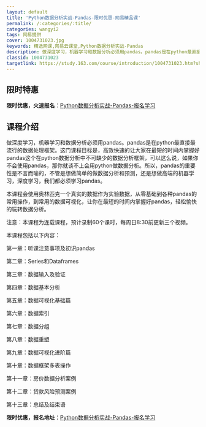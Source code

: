 ```yaml
---
layout: default
title: 'Python数据分析实战-Pandas-限时优惠-网易精品课'
permalink: /:categories/:title/
categories: wangyi2
tags: 网易提供
cover: 1004731023.jpg
keywords: 精选网课,网易云课堂,Python数据分析实战-Pandas
description: 做深度学习，机器学习和数据分析必须用pandas。pandas是在python最直接最流行的数据处理框架。这门课程目标是
classid: 1004731023
targetlink: https://study.163.com/course/introduction/1004731023.htm?share=1&shareId=1025206652&utm_campaign=share&utm_medium=iphoneShare&utm_source=&utm_u=1025206652
---
```


## 限时特惠

**限时优惠，火速报名**：[Python数据分析实战-Pandas-报名学习](https://study.163.com/course/introduction/1004731023.htm?share=1&shareId=1025206652&utm_campaign=share&utm_medium=iphoneShare&utm_source=&utm_u=1025206652)

## 课程介绍

做深度学习，机器学习和数据分析必须用pandas。pandas是在python最直接最流行的数据处理框架。这门课程目标是，高效快速的让大家在最短的时间内掌握好pandas这个在python数据分析中不可缺少的数据分析框架，可以这么说，如果你不会使用pandas，那你就谈不上会用python做数据分析。所以，pandas的重要性是不言而喻的，不管是想做简单的做数据分析和预测，还是想做高端的机器学习，深度学习，我们都必须学习pandas。



本课程会使用奥林匹克一个真实的数据作为实验数据，从零基础到各种pandas的常用操作，到常用的数据可视化，让你在最短的时间内掌握好pandas，轻松愉快的玩转数据分析。

注意：本课程为连载课程，预计录制60个课时，每周日8:30前更新三个视频。

本课程包括以下内容：

第一章：听课注意事项及初识pandas

第二章：Series和Dataframes

第三章：数据输入及验证

第四章：数据基本分析

第五章：数据可视化基础篇

第六章：数据索引

第七章：数据分组

第八章：数据重塑

第九章：数据可视化进阶篇

第十章：数据框架多表操作

第十一章：房价数据分析案例

第十二章：贷款风险预测案例

第十三章：总结及结束语

**限时优惠，报名地址**：[Python数据分析实战-Pandas-报名学习](https://study.163.com/course/introduction/1004731023.htm?share=1&shareId=1025206652&utm_campaign=share&utm_medium=iphoneShare&utm_source=&utm_u=1025206652)


